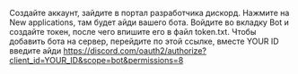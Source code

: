 Создайте аккаунт, зайдите в портал разработчика дискорд. Нажмите на New applications, там будет айди вашего бота. Войдите во вкладку Bot и создайте токен, после чего впишите его в файл token.txt. Чтобы добавить бота на сервер, перейдите по этой ссылке, вместе YOUR ID введите айди https://discord.com/oauth2/authorize?client_id=YOUR_ID&scope=bot&permissions=8
